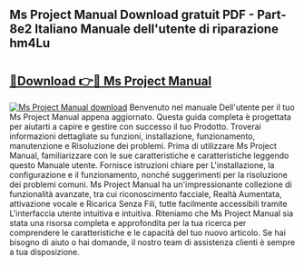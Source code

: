 ## Ms Project Manual Download gratuit PDF - Part-8e2 Italiano Manuale dell'utente di riparazione hm4Lu

# <h2><a href="http://dfbrcun.blite.top/?on=Ms+Project+Manual">🔗Download 👉🔴 Ms Project Manual</a></h2>

[![Ms Project Manual download](https://i.imgur.com/lujVjoI.png)](http://dfbrcun.blite.top/?on=Ms+Project+Manual)
Benvenuto nel manuale Dell'utente per il tuo Ms Project Manual appena aggiornato. Questa guida completa è progettata per aiutarti a capire e gestire con successo il tuo Prodotto. Troverai informazioni dettagliate su funzioni, installazione, funzionamento, manutenzione e Risoluzione dei problemi. Prima di utilizzare Ms Project Manual, familiarizzare con le sue caratteristiche e caratteristiche leggendo questo Manuale utente. Fornisce istruzioni chiare per L'installazione, la configurazione e il funzionamento, nonché suggerimenti per la risoluzione dei problemi comuni. Ms Project Manual ha un'impressionante collezione di funzionalità avanzate, tra cui riconoscimento facciale, Realtà Aumentata, attivazione vocale e Ricarica Senza Fili, tutte facilmente accessibili tramite L'interfaccia utente intuitiva e intuitiva. Riteniamo che Ms Project Manual sia stata una risorsa completa e approfondita per la tua ricerca per comprendere le caratteristiche e le capacità del tuo nuovo articolo. Se hai bisogno di aiuto o hai domande, il nostro team di assistenza clienti è sempre a tua disposizione.
